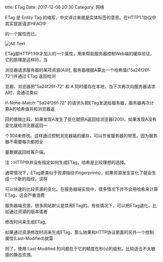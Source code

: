 title: ETag
Date: 2017-12-06 20:30
Category: 网络

ETag 是 Entity Tag 的缩写，中文译过来就是实体标签的意思。在HTTP1.1协议中其实就是请求HEAD中

的一个属性而已。

![Alt Text]({filename}/images/ETag.png)

ETag是HTTP1.1中才加入的一个属性，用来帮助服务器控制Web端的缓存验证。它的原理是这样的，当

浏览器请求服务器的某项资源(A)时, 服务器根据A算出一个哈希值("5a24f26f-72")并通过 ETag 返回给浏

览器，浏览器把"5a24f26f-72" 和 A 同时缓存在本地，当下次再次向服务器请求A时，会通过类似 

If-None-Match: "5a24f26f-72" 的请求头把ETag发送给服务器，服务器再次计算A的哈希值并和浏览器返

回的值做比较，如果发现A发生了变化就把A返回给浏览器(200)，如果发现A没有变化就给浏览器返回一

个304未修改。这样通过控制浏览器端的缓存，可以节省服务器的带宽，因为服务器不需要每次都把全

量数据返回给客户端。

注：HTTP中并没有指定如何生成ETag，哈希是比较理想的选择。

通常情况下，ETag更类似于资源指纹(fingerprints)，如果资源发生变化了就会生成一个新的指纹，这样

可以快速的比较资源的变化。在服务器端实现中，很多情况下并不会用哈希来计算ETag，这会严重浪费

服务器端资源，很多网站默认是禁用ETag的。有些情况下，可以把ETag退化，比如通过资源的版本或者

修改时间来生成ETag。

如果通过资源修改时间来生成ETag，那么效果和HTTP协议里面的另外一个控制属性(Last-Modified)就雷

同了，使用 Last-Modified 的问题在于它的精度在秒(s)的级别，比较适合不太敏感的静态资源。
